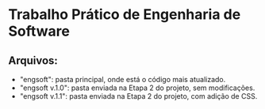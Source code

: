 # Trabalho Prático de Engenharia de Software

## Arquivos:
- "engsoft": pasta principal, onde está o código mais atualizado.
- "engsoft v.1.0": pasta enviada na Etapa 2 do projeto, sem modificações.
- "engsoft v.1.1": pasta enviada na Etapa 2 do projeto, com adição de CSS.
